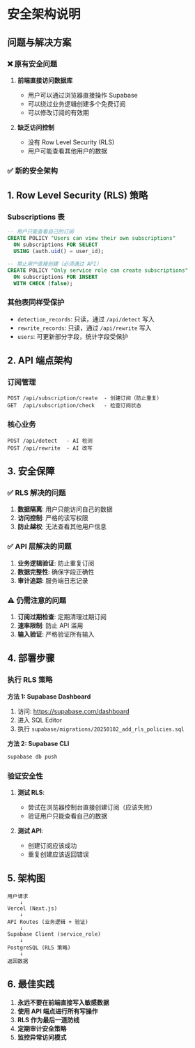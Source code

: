 # 安全架构说明

## 问题与解决方案

### ❌ 原有安全问题

1. **前端直接访问数据库**
   - 用户可以通过浏览器直接操作 Supabase
   - 可以绕过业务逻辑创建多个免费订阅
   - 可以修改订阅的有效期

2. **缺乏访问控制**
   - 没有 Row Level Security (RLS)
   - 用户可能查看其他用户的数据

### ✅ 新的安全架构

## 1. Row Level Security (RLS) 策略

### Subscriptions 表
```sql
-- 用户只能查看自己的订阅
CREATE POLICY "Users can view their own subscriptions"
  ON subscriptions FOR SELECT
  USING (auth.uid() = user_id);

-- 禁止用户直接创建（必须通过 API）
CREATE POLICY "Only service role can create subscriptions"
  ON subscriptions FOR INSERT
  WITH CHECK (false);
```

### 其他表同样受保护
- `detection_records`: 只读，通过 `/api/detect` 写入
- `rewrite_records`: 只读，通过 `/api/rewrite` 写入
- `users`: 可更新部分字段，统计字段受保护

## 2. API 端点架构

### 订阅管理
```
POST /api/subscription/create  - 创建订阅（防止重复）
GET  /api/subscription/check   - 检查订阅状态
```

### 核心业务
```
POST /api/detect   - AI 检测
POST /api/rewrite  - AI 改写
```

## 3. 安全保障

### ✅ RLS 解决的问题
1. **数据隔离**: 用户只能访问自己的数据
2. **访问控制**: 严格的读写权限
3. **防止越权**: 无法查看其他用户信息

### ✅ API 层解决的问题
1. **业务逻辑验证**: 防止重复订阅
2. **数据完整性**: 确保字段正确性
3. **审计追踪**: 服务端日志记录

### ⚠️ 仍需注意的问题
1. **订阅过期检查**: 定期清理过期订阅
2. **速率限制**: 防止 API 滥用
3. **输入验证**: 严格验证所有输入

## 4. 部署步骤

### 执行 RLS 策略

**方法 1: Supabase Dashboard**
1. 访问: https://supabase.com/dashboard
2. 进入 SQL Editor
3. 执行 `supabase/migrations/20250102_add_rls_policies.sql`

**方法 2: Supabase CLI**
```bash
supabase db push
```

### 验证安全性

1. **测试 RLS**:
   - 尝试在浏览器控制台直接创建订阅（应该失败）
   - 验证用户只能查看自己的数据

2. **测试 API**:
   - 创建订阅应该成功
   - 重复创建应该返回错误

## 5. 架构图

```
用户请求
    ↓
Vercel (Next.js)
    ↓
API Routes (业务逻辑 + 验证)
    ↓
Supabase Client (service_role)
    ↓
PostgreSQL (RLS 策略)
    ↓
返回数据
```

## 6. 最佳实践

1. **永远不要在前端直接写入敏感数据**
2. **使用 API 端点进行所有写操作**
3. **RLS 作为最后一道防线**
4. **定期审计安全策略**
5. **监控异常访问模式**
